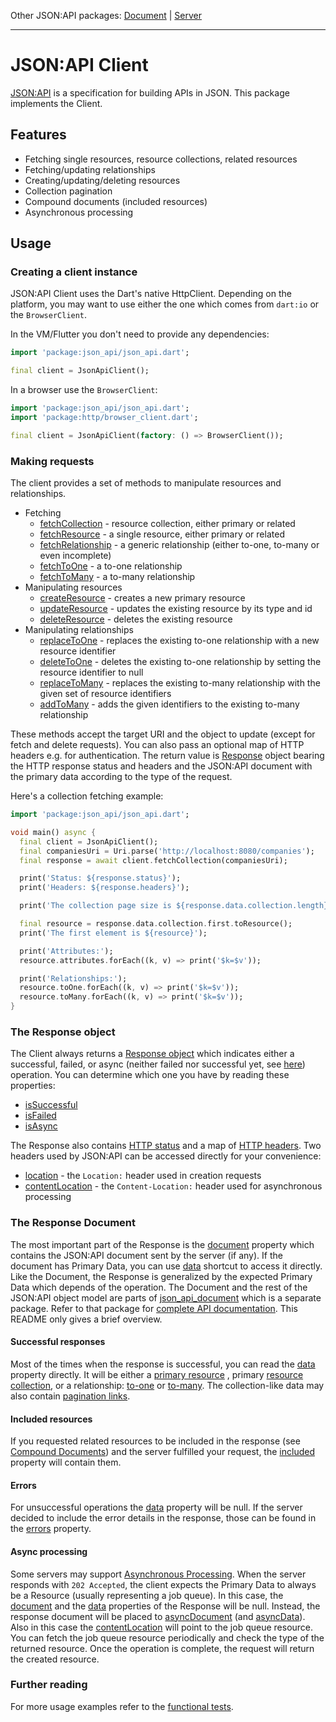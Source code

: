Other JSON:API packages: [Document](https://pub.dartlang.org/packages/json_api_document) | [Server](https://pub.dartlang.org/packages/json_api_server)

---

# JSON:API Client

[JSON:API](http://jsonapi.org) is a specification for building APIs in JSON. This package implements 
the Client.

## Features
- Fetching single resources, resource collections, related resources
- Fetching/updating relationships
- Creating/updating/deleting resources
- Collection pagination
- Compound documents (included resources)
- Asynchronous processing 

## Usage
### Creating a client instance
JSON:API Client uses the Dart's native HttpClient. Depending on the platform, 
you may want to use either the one which comes from `dart:io` or the `BrowserClient`.

In the VM/Flutter you don't need to provide any dependencies:
```dart
import 'package:json_api/json_api.dart';

final client = JsonApiClient();
```

In a browser use the `BrowserClient`:
```dart
import 'package:json_api/json_api.dart';
import 'package:http/browser_client.dart';

final client = JsonApiClient(factory: () => BrowserClient());
```

### Making requests
The client provides a set of methods to manipulate resources and relationships.
- Fetching
    - [fetchCollection](https://pub.dartlang.org/documentation/json_api/latest/json_api/JsonApiClient/fetchCollection.html) - resource collection, either primary or related
    - [fetchResource](https://pub.dartlang.org/documentation/json_api/latest/json_api/JsonApiClient/fetchResource.html) - a single resource, either primary or related
    - [fetchRelationship](https://pub.dartlang.org/documentation/json_api/latest/json_api/JsonApiClient/fetchRelationship.html) - a generic relationship (either to-one, to-many or even incomplete)
    - [fetchToOne](https://pub.dartlang.org/documentation/json_api/latest/json_api/JsonApiClient/fetchToOne.html) - a to-one relationship
    - [fetchToMany](https://pub.dartlang.org/documentation/json_api/latest/json_api/JsonApiClient/fetchToMany.html) - a to-many relationship
- Manipulating resources
    - [createResource](https://pub.dartlang.org/documentation/json_api/latest/json_api/JsonApiClient/createResource.html) - creates a new primary resource
    - [updateResource](https://pub.dartlang.org/documentation/json_api/latest/json_api/JsonApiClient/updateResource.html) - updates the existing resource by its type and id
    - [deleteResource](https://pub.dartlang.org/documentation/json_api/latest/json_api/JsonApiClient/deleteResource.html) - deletes the existing resource
- Manipulating relationships
    - [replaceToOne](https://pub.dartlang.org/documentation/json_api/latest/json_api/JsonApiClient/replaceToOne.html) - replaces the existing to-one relationship with a new resource identifier
    - [deleteToOne](https://pub.dartlang.org/documentation/json_api/latest/json_api/JsonApiClient/deleteToOne.html) - deletes the existing to-one relationship by setting the resource identifier to null
    - [replaceToMany](https://pub.dartlang.org/documentation/json_api/latest/json_api/JsonApiClient/replaceToMany.html) - replaces the existing to-many relationship with the given set of resource identifiers
    - [addToMany](https://pub.dartlang.org/documentation/json_api/latest/json_api/JsonApiClient/addToMany.html) - adds the given identifiers to the existing to-many relationship
    
These methods accept the target URI and the object to update (except for fetch and delete requests).
You can also pass an optional map of HTTP headers e.g. for authentication. The return value
is [Response](https://pub.dartlang.org/documentation/json_api/latest/json_api/Response-class.html) object bearing the 
HTTP response status and headers and the JSON:API
document with the primary data according to the type of the request. 

Here's a collection fetching example:

```dart
import 'package:json_api/json_api.dart';

void main() async {
  final client = JsonApiClient();
  final companiesUri = Uri.parse('http://localhost:8080/companies');
  final response = await client.fetchCollection(companiesUri);

  print('Status: ${response.status}');
  print('Headers: ${response.headers}');

  print('The collection page size is ${response.data.collection.length}');

  final resource = response.data.collection.first.toResource();
  print('The first element is ${resource}');

  print('Attributes:');
  resource.attributes.forEach((k, v) => print('$k=$v'));

  print('Relationships:');
  resource.toOne.forEach((k, v) => print('$k=$v'));
  resource.toMany.forEach((k, v) => print('$k=$v'));
}
```

### The Response object
The Client always returns a [Response object](https://pub.dartlang.org/documentation/json_api/latest/json_api/Response-class.html)
which indicates either a successful, failed, or async (neither failed nor successful yet, see [here](https://jsonapi.org/recommendations/#asynchronous-processing)) operation.
You can determine which one you have by reading these properties:
- [isSuccessful](https://pub.dartlang.org/documentation/json_api/latest/json_api/Response/isSuccessful.html)
- [isFailed](https://pub.dartlang.org/documentation/json_api/latest/json_api/Response/isFailed.html)
- [isAsync](https://pub.dartlang.org/documentation/json_api/latest/json_api/Response/isAsync.html)

The Response also contains [HTTP status](https://pub.dartlang.org/documentation/json_api/latest/json_api/Response/status.html)
and a map of [HTTP headers](https://pub.dartlang.org/documentation/json_api/latest/json_api/Response/headers.html).
Two headers used by JSON:API can be accessed directly for your convenience:
- [location](https://pub.dartlang.org/documentation/json_api/latest/json_api/Response/location.html) - 
the `Location:` header used in creation requests
- [contentLocation](https://pub.dartlang.org/documentation/json_api/latest/json_api/Response/contentLocation.html) - 
the `Content-Location:` header used for asynchronous processing

### The Response Document
The most important part of the Response is the [document](https://pub.dartlang.org/documentation/json_api/latest/json_api/Response/document.html)
property which contains the JSON:API document sent by the server (if any). If the document has Primary Data, you
can use [data](https://pub.dartlang.org/documentation/json_api/latest/json_api/Response/data.html) 
shortcut to access it directly. Like the Document, the Response is generalized by the expected Primary Data
which depends of the operation. The Document and the rest of the JSON:API object model are parts of [json_api_document](https://pub.dartlang.org/packages/json_api_document)
which is a separate package. Refer to that package for [complete API documentation](https://pub.dartlang.org/documentation/json_api_document/latest/). 
This README only gives a brief overview.

#### Successful responses
Most of the times when the response is successful, you can read the [data](https://pub.dartlang.org/documentation/json_api/latest/json_api/Response/data.html)
property directly. It will be either a [primary resource](https://pub.dartlang.org/documentation/json_api_document/latest/json_api_document/ResourceData-class.html)
, primary [resource collection](https://pub.dartlang.org/documentation/json_api_document/latest/json_api_document/ResourceCollectionData-class.html), 
or a relationship: [to-one](https://pub.dartlang.org/documentation/json_api_document/latest/json_api_document/ToOne-class.html)
or [to-many](https://pub.dartlang.org/documentation/json_api_document/latest/json_api_document/ToMany-class.html). 
The collection-like data may also contain [pagination links](https://pub.dartlang.org/documentation/json_api_document/latest/json_api_document/Pagination-class.html).

#### Included resources
If you requested related resources to be included in the response (see [Compound Documents](https://jsonapi.org/format/#document-compound-documents)) and the server fulfilled
your request, the [included](https://pub.dartlang.org/documentation/json_api_document/latest/json_api_document/PrimaryData/included.html) property will contain them.

#### Errors
For unsuccessful operations the [data](https://pub.dartlang.org/documentation/json_api/latest/json_api/Response/data.html)
property will be null. If the server decided to include the error details in the response, those can be found in the 
[errors](https://pub.dartlang.org/documentation/json_api_document/latest/json_api_document/Document/errors.html) property.


#### Async processing
Some servers may support [Asynchronous Processing](https://jsonapi.org/recommendations/#asynchronous-processing).
When the server responds with `202 Accepted`, the client expects the Primary Data to always be a Resource (usually
representing a job queue). In this case, the [document](https://pub.dartlang.org/documentation/json_api/latest/json_api/Response/document.html)
and the [data](https://pub.dartlang.org/documentation/json_api/latest/json_api/Response/data.html) 
properties of the Response will be null. Instead, 
the response document will be placed to [asyncDocument](https://pub.dartlang.org/documentation/json_api/latest/json_api/Response/asyncDocument.html)
(and [asyncData](https://pub.dartlang.org/documentation/json_api/latest/json_api/Response/asyncData.html)). 
Also in this case the [contentLocation](https://pub.dartlang.org/documentation/json_api/latest/json_api/Response/contentLocation.html)
will point to the job queue resource. You can fetch the job queue resource periodically and check
the type of the returned resource. Once the operation is complete, the request will return the created resource.

### Further reading
For more usage examples refer to the [functional tests](https://github.com/f3ath/json-api-dart/tree/master/test/functional).
